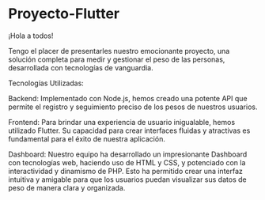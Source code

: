 # Proyecto-Flutter
¡Hola a todos!

Tengo el placer de presentarles nuestro emocionante proyecto, una solución completa para medir y gestionar el peso de las personas, desarrollada con tecnologías de vanguardia.

Tecnologías Utilizadas:

Backend: Implementado con Node.js, hemos creado una potente API que permite el registro y seguimiento preciso de los pesos de nuestros usuarios.

Frontend: Para brindar una experiencia de usuario inigualable, hemos utilizado Flutter. Su capacidad para crear interfaces fluidas y atractivas es fundamental para el éxito de nuestra aplicación.

Dashboard: Nuestro equipo ha desarrollado un impresionante Dashboard con tecnologías web, haciendo uso de HTML y CSS, y potenciado con la interactividad y dinamismo de PHP. Esto ha permitido crear una interfaz intuitiva y amigable para que los usuarios puedan visualizar sus datos de peso de manera clara y organizada.
